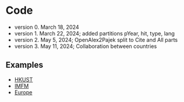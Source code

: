 # Code

  - version 0. March 18, 2024
  - version 1. March 22, 2024; added partitions pYear, hit, type, lang
  - version 2. May 5, 2024; OpenAlex2Pajek split to Cite and All parts
  - version 3. May 11, 2024; Collaboration between countries

## Examples

  - [HKUST](ex/hkust.md)
  - [IMFM](ex/imfm.md)
  - [Europe](ex/eu.md)
